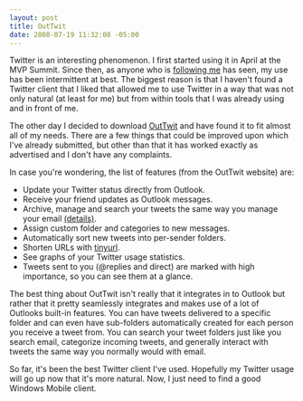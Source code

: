 ```yaml
---
layout: post
title: OutTwit
date: 2008-07-19 11:32:08 -05:00
---
```


Twitter is an interesting phenomenon. I first started using it in April at the MVP Summit. Since then, as anyone who is [following me](http://www.twitter.com/sdorman) has seen, my use has been intermittent at best. The biggest reason is that I haven't found a Twitter client that I liked that allowed me to use Twitter in a way that was not only natural (at least for me) but from within tools that I was already using and in front of me.

 The other day I decided to download [OutTwit](http://www.techhit.com/OutTwit/) and have found it to fit almost all of my needs. There are a few things that could be improved upon which I've already submitted, but other than that it has worked exactly as advertised and I don't have any complaints.

In case you're wondering, the list of features (from the OutTwit website) are:

* Update your Twitter status directly from Outlook. 
* Receive your friend updates as Outlook messages.
* Archive, manage and search your tweets the same way you manage your email [(details)](http://www.techhit.com/faq.html#manage). 
* Assign custom folder and categories to new messages.
* Automatically sort new tweets into per-sender folders.
* Shorten URLs with [tinyurl](http://tinyurl.com/). 
* See graphs of your Twitter usage statistics.
* Tweets sent to you (@replies and direct) are marked with high importance, so you can see them at a glance.

The best thing about OutTwit isn't really that it integrates in to Outlook but rather that it pretty seamlessly integrates and makes use of a lot of Outlooks built-in features. You can have tweets delivered to a specific folder and can even have sub-folders automatically created for each person you receive a tweet from. You can search your tweet folders just like you search email, categorize incoming tweets, and generally interact with tweets the same way you normally would with email.

So far, it's been the best Twitter client I've used. Hopefully my Twitter usage will go up now that it's more natural. Now, I just need to find a good Windows Mobile client.

